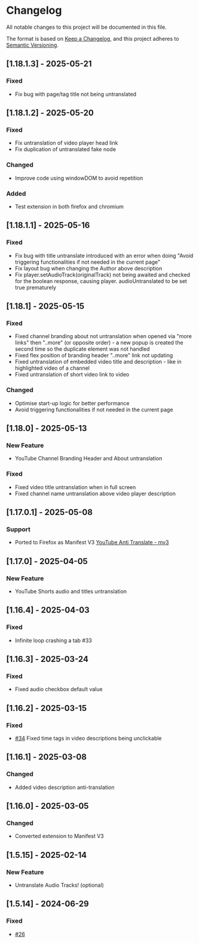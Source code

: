 # Changelog

All notable changes to this project will be documented in this file.

The format is based on [Keep a Changelog](https://keepachangelog.com/en/1.1.0/),
and this project adheres to [Semantic Versioning](https://semver.org/spec/v2.0.0.html).

## [1.18.1.3] - 2025-05-21

### Fixed

- Fix bug with page/tag title not being untranslated

## [1.18.1.2] - 2025-05-20

### Fixed

- Fix untranslation of video player head link
- Fix duplication of untranslated fake node

### Changed

- Improve code using windowDOM to avoid repetition

### Added

- Test extension in both firefox and chromium

## [1.18.1.1] - 2025-05-16

### Fixed

- Fix bug with title untranslate introduced with an error when doing "Avoid triggering functionalities if not needed in the current page"
- Fix layout bug when changing the Author above description
- Fix player.setAudioTrack(originalTrack) not being awaited and checked for the boolean response, causing player. audioUntranslated to be set true prematurely

## [1.18.1] - 2025-05-15

### Fixed

- Fixed channel branding about not untranslation when opened via "more links" then "..more" (or opposite order) - a new popup is created the second time so the duplicate element was not handled
- Fixed flex position of branding header "..more" link not updating
- Fixed untranslation of embedded video title and description - like in highlighted video of a channel
- Fixed untranslation of short video link to video

### Changed

- Optimise start-up logic for better performance
- Avoid triggering functionalities if not needed in the current page

## [1.18.0] - 2025-05-13

### New Feature

- YouTube Channel Branding Header and About untranslation

### Fixed

- Fixed video title untranslation when in full screen
- Fixed channel name untranslation above video player description

## [1.17.0.1] - 2025-05-08

### Support

- Ported to Firefox as Manifest V3 [YouTube Anti Translate - mv3](https://addons.mozilla.org/firefox/addon/youtube-anti-translate-mv3/)

## [1.17.0] - 2025-04-05

### New Feature

- YouTube Shorts audio and titles untranslation

## [1.16.4] - 2025-04-03

### Fixed

- Infinite loop crashing a tab #33

## [1.16.3] - 2025-03-24

### Fixed

- Fixed audio checkbox default value

## [1.16.2] - 2025-03-15

### Fixed

- [#34](https://github.com/zpix1/yt-anti-translate/issues/34) Fixed time tags in video descriptions being unclickable

## [1.16.1] - 2025-03-08

### Changed

- Added video description anti-translation

## [1.16.0] - 2025-03-05

### Changed

- Converted extension to Manifest V3

## [1.5.15] - 2025-02-14

### New Feature

- Untranslate Audio Tracks! (optional)

## [1.5.14] - 2024-06-29

### Fixed

- [#26](https://github.com/zpix1/yt-anti-translate/issues/26)
